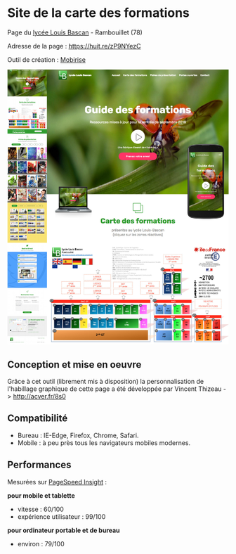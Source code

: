 # Site de la carte des formations

Page du [lycée Louis Bascan](http://www.lyc-bascan-rambouillet.ac-versailles.fr/) - Rambouillet (78)

Adresse de la page : https://huit.re/zP9NYezC

Outil de création : [Mobirise](https://mobirise.com/fr/)

![écran du site](https://raw.githubusercontent.com/DevBascan/siteFormations/master/communication_site_carte_des_formations.jpg)

## Conception et mise en oeuvre

Grâce à cet outil (librement mis à disposition) la personnalisation de l&apos;habillage graphique de cette page a été développée par Vincent Thizeau -> http://acver.fr/8s0

## Compatibilité

- Bureau : IE-Edge, Firefox, Chrome, Safari.
- Mobile : à peu près tous les navigateurs mobiles modernes.

## Performances

Mesurées sur [PageSpeed Insight](https://developers.google.com/speed/pagespeed/insights/) :

**pour mobile et tablette**

- vitesse : 60/100
- expérience utilisateur : 99/100

**pour ordinateur portable et de bureau**

- environ : 79/100